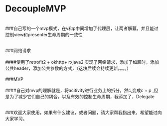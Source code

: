 # DecoupleMVP
<br>###自己写的一个mvp模式，在v和p中间增加了代理层，让两者解藕，并且能过控制view和presenter生命周期的一致性

<br>###网络请求<br>
<br>####使用了retrofit2 + okhttp+ rxjava2 实现了网络请求，添加了如超时，添加公共header，添加公共参数的方式，（这块后续会持续更新。。。。）<br>
<br>###MVP<br>
<br>####自己对mvp的理解就是，将acitivity进行业务上的拆分，然c,变成c + p ,但是为了减少它们自己的耦合，以及有效的控制生命周期，我添加了，Delegate

<br>###欢迎大家使用，如果有什么建议，或者问题，请大家帮我指出来，希望能过向大家学习。
